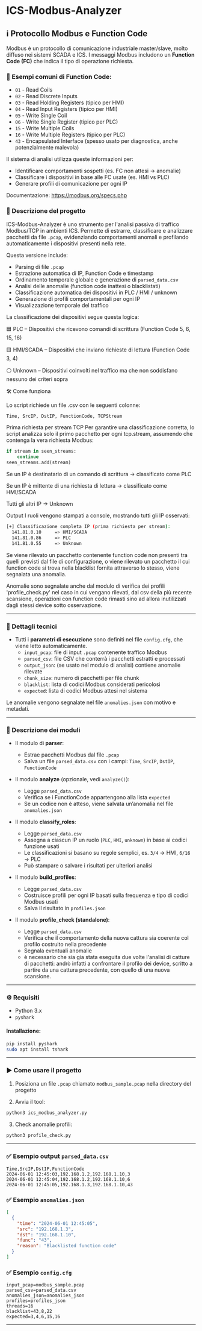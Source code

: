 # ICS-Modbus-Analyzer

## ℹ️ Protocollo Modbus e Function Code

Modbus è un protocollo di comunicazione industriale master/slave, molto diffuso nei sistemi SCADA e ICS. I messaggi Modbus includono un **Function Code (FC)** che indica il tipo di operazione richiesta.

### 🔢 Esempi comuni di Function Code:
- `01` - Read Coils
- `02` - Read Discrete Inputs
- `03` - Read Holding Registers (tipico per HMI)
- `04` - Read Input Registers (tipico per HMI)
- `05` - Write Single Coil
- `06` - Write Single Register (tipico per PLC)
- `15` - Write Multiple Coils
- `16` - Write Multiple Registers (tipico per PLC)
- `43` - Encapsulated Interface (spesso usato per diagnostica, anche potenzialmente malevola)

Il sistema di analisi utilizza queste informazioni per:
- Identificare comportamenti sospetti (es. FC non attesi → anomalie)
- Classificare i dispositivi in base alle FC usate (es. HMI vs PLC)
- Generare profili di comunicazione per ogni IP

Documentazione: https://modbus.org/specs.php

### 📌 Descrizione del progetto

ICS-Modbus-Analyzer è uno strumento per l'analisi passiva di traffico Modbus/TCP in ambienti ICS. Permette di estrarre, classificare e analizzare pacchetti da file `.pcap`, evidenziando comportamenti anomali e profilando automaticamente i dispositivi presenti nella rete.

Questa versione include:
- Parsing di file `.pcap`
- Estrazione automatica di IP, Function Code e timestamp
- Ordinamento temporale globale e generazione di `parsed_data.csv`
- Analisi delle anomalie (function code inattesi o blacklistati)
- Classificazione automatica dei dispositivi in PLC / HMI / unknown
- Generazione di profili comportamentali per ogni IP
- Visualizzazione temporale del traffico

La classificazione dei dispositivi segue questa logica:

🟦 PLC – Dispositivi che ricevono comandi di scrittura (Function Code 5, 6, 15, 16)

🟨 HMI/SCADA – Dispositivi che inviano richieste di lettura (Function Code 3, 4)

⚪ Unknown – Dispositivi coinvolti nel traffico ma che non soddisfano nessuno dei criteri sopra

🛠️ Come funziona

Lo script richiede un file .csv con le seguenti colonne:

```bash
Time, SrcIP, DstIP, FunctionCode, TCPStream
```

Prima richiesta per stream TCP
Per garantire una classificazione corretta, lo script analizza solo il primo pacchetto per ogni tcp.stream, assumendo che contenga la vera richiesta Modbus:

```python
if stream in seen_streams:
    continue
seen_streams.add(stream)
```


Se un IP è destinatario di un comando di scrittura → classificato come PLC

Se un IP è mittente di una richiesta di lettura → classificato come HMI/SCADA

Tutti gli altri IP → Unknown

Output
I ruoli vengono stampati a console, mostrando tutti gli IP osservati:

```bash
[+] Classificazione completa IP (prima richiesta per stream):
  141.81.0.10     => HMI/SCADA
  141.81.0.86     => PLC
  141.81.0.55     => Unknown
```


Se viene rilevato un pacchetto contenente function code non presenti tra quelli previsti dal file di configurazione,
o viene rilevato un pacchetto il cui function code si trova nella blacklist fornita attraverso lo stesso, viene segnalata una anomalia.

Anomalie sono segnalate anche dal modulo di verifica dei profili 'profile_check.py' nel caso in cui vengano rilevati, dal
csv della più recente scansione, operazioni con function code rimasti sino ad allora inutilizzati dagli stessi device sotto osservazione.

---

### 🔎 Dettagli tecnici

- Tutti i **parametri di esecuzione** sono definiti nel file `config.cfg`, che viene letto automaticamente.
  - `input_pcap`: file di input `.pcap` contenente traffico Modbus
  - `parsed_csv`: file CSV che conterrà i pacchetti estratti e processati
  - `output_json`: (se usato nel modulo di analisi) contiene anomalie rilevate
  - `chunk_size`: numero di pacchetti per file chunk
  - `blacklist`: lista di codici Modbus considerati pericolosi
  - `expected`: lista di codici Modbus attesi nel sistema

Le anomalie vengono segnalate nel file `anomalies.json` con motivo e metadati.

---

### 🔎 Descrizione dei moduli

- Il modulo di **parser**:
  - Estrae pacchetti Modbus dal file `.pcap`
  - Salva un file `parsed_data.csv` con i campi: `Time`, `SrcIP`, `DstIP`, `FunctionCode`

- Il modulo **analyze** (opzionale, vedi `analyze()`):
  - Legge `parsed_data.csv`
  - Verifica se i FunctionCode appartengono alla lista `expected`
  - Se un codice non è atteso, viene salvata un’anomalia nel file `anomalies.json`

- Il modulo **classify_roles**:
  - Legge `parsed_data.csv`
  - Assegna a ciascun IP un ruolo (`PLC`, `HMI`, `unknown`) in base ai codici funzione usati
  - Le classificazioni si basano su regole semplici, es. `3/4` → HMI, `6/16` → PLC
  - Può stampare o salvare i risultati per ulteriori analisi

- Il modulo **build_profiles**:
  - Legge `parsed_data.csv`
  - Costruisce profili per ogni IP basati sulla frequenza e tipo di codici Modbus usati
  - Salva il risultato in `profiles.json`

- Il modulo **profile_check (standalone)**:
  - Legge `parsed_data.csv`
  - Verifica che il comportamento della nuova cattura sia coerente col profilo costruito nella precedente
  - Segnala eventuali anomalie
  - è necessario che sia gia stata eseguita due volte l'analisi di catture di pacchetti: andrò infatti a confrontare il profilo dei device, scritto a partire da una cattura precedente, con quello di una nuova scansione.

---

### ⚙️ Requisiti

- Python 3.x
- `pyshark`

#### Installazione:

```bash
pip install pyshark
sudo apt install tshark
```

---

### ▶️ Come usare il progetto

1. Posiziona un file `.pcap` chiamato `modbus_sample.pcap` nella directory del progetto

2. Avvia il tool:
```bash
python3 ics_modbus_analyzer.py
```

3. Check anomalie profili:
```bash
python3 profile_check.py
```
---

### ✅ Esempio output `parsed_data.csv`
```csv
Time,SrcIP,DstIP,FunctionCode
2024-06-01 12:45:03,192.168.1.2,192.168.1.10,3
2024-06-01 12:45:04,192.168.1.2,192.168.1.10,6
2024-06-01 12:45:05,192.168.1.3,192.168.1.10,43
```

### ✅ Esempio `anomalies.json`
```json
[
  {
    "time": "2024-06-01 12:45:05",
    "src": "192.168.1.3",
    "dst": "192.168.1.10",
    "func": "43",
    "reason": "Blacklisted function code"
  }
]
```

### ✅ Esempio `config.cfg`
```text
input_pcap=modbus_sample.pcap
parsed_csv=parsed_data.csv
anomalies_json=anomalies_json
profiles=profiles_json
threads=16
blacklist=43,8,22
expected=3,4,6,15,16
```

---
